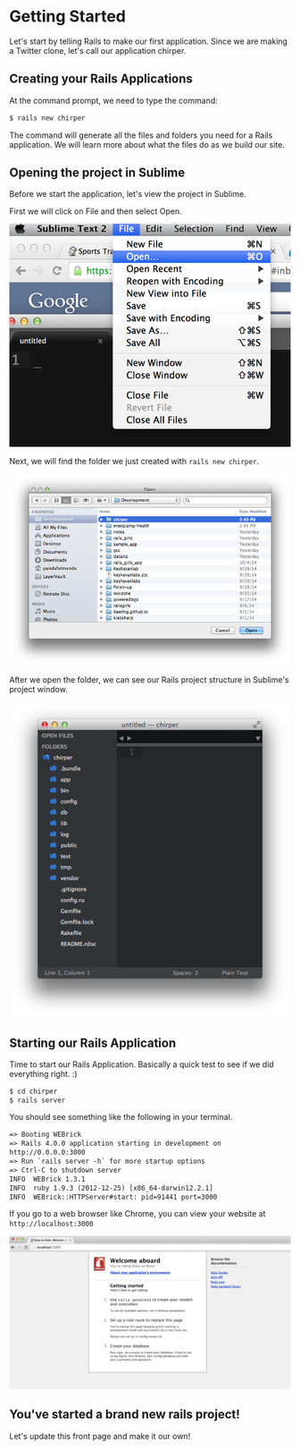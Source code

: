 # Getting Started

Let's start by telling Rails to make our first application.  Since we are making a Twitter clone, let's call our application chirper.

## Creating your Rails Applications

At the command prompt, we need to type the command:

```bash
$ rails new chirper
```

The command will generate all the files and folders you need for a Rails application. We will learn more about what the files do as we build our site.

## Opening the project in Sublime

Before we start the application, let's view the project in Sublime.

First we will click on File and then select Open.

![](../images/sublime_open.png)

Next, we will find the folder we just created with `rails new chirper`.

![](../images/open_window.png)

After we open the folder, we can see our Rails project structure in Sublime's project window.

![](../images/sublime_folder.png)

## Starting our Rails Application

Time to start our Rails Application. Basically a quick test to see if we did everything right. :)

~~~
$ cd chirper
$ rails server
~~~

You should see something like the following in your terminal.

~~~
=> Booting WEBrick
=> Rails 4.0.0 application starting in development on http://0.0.0.0:3000
=> Run `rails server -h` for more startup options
=> Ctrl-C to shutdown server
INFO  WEBrick 1.3.1
INFO  ruby 1.9.3 (2012-12-25) [x86_64-darwin12.2.1]
INFO  WEBrick::HTTPServer#start: pid=91441 port=3000
~~~

If you go to a web browser like Chrome, you can view your website at `http://localhost:3000`

![](../images/rails_new_site.png)

## You've started a brand new rails project!

Let's update this front page and make it our own!
